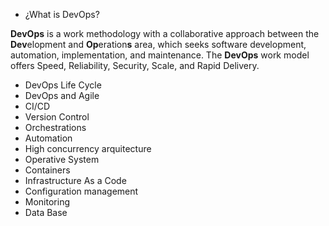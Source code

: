 - ¿What is DevOps?

**DevOps** is a work methodology with a collaborative approach between the **Dev**elopment and **Op**eration**s** area, which seeks software development, automation, implementation, and maintenance. The **DevOps** work model offers Speed, Reliability, Security, Scale, and Rapid Delivery.

- DevOps Life Cycle
- DevOps and Agile
- CI/CD
- Version Control
- Orchestrations
- Automation
- High concurrency arquitecture
- Operative System
- Containers
- Infrastructure As a Code
- Configuration management
- Monitoring
- Data Base